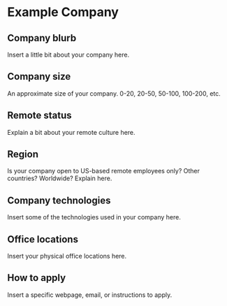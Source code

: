 # Example Company

## Company blurb

Insert a little bit about your company here.

## Company size

An approximate size of your company. 0-20, 20-50, 50-100, 100-200, etc.

## Remote status

Explain a bit about your remote culture here.

## Region

Is your company open to US-based remote employees only? Other countries? Worldwide? Explain here.

## Company technologies

Insert some of the technologies used in your company here.

## Office locations

Insert your physical office locations here.

## How to apply

Insert a specific webpage, email, or instructions to apply.
